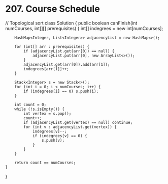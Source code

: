 # 207. Course Schedule

// Topological sort class Solution { public boolean canFinish\(int numCourses, int\[\]\[\] prerequisites\) { int\[\] indegrees = new int\[numCourses\];

```text
    HashMap<Integer, List<Integer>> adjacencyList = new HashMap<>();

    for (int[] arr : prerequisites) {
        if (adjacencyList.get(arr[0]) == null) {
            adjacencyList.put(arr[0], new ArrayList<>());
        }
        adjacencyList.get(arr[0]).add(arr[1]);
        indegrees[arr[1]]++;
    }

    Stack<Integer> s = new Stack<>();
    for (int i = 0; i < numCourses; i++) {
        if (indegrees[i] == 0) s.push(i);
    }

    int count = 0;
    while (!s.isEmpty()) {
        int vertex = s.pop();
        count++;
        if (adjacencyList.get(vertex) == null) continue;
        for (int v : adjacencyList.get(vertex)) {
            indegrees[v]--;
            if (indegrees[v] == 0) {
                s.push(v);
            }
        }
    }

    return count == numCourses;
}
```

}

